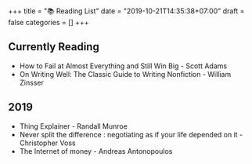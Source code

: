 +++
title = "📚 Reading List"
date = "2019-10-21T14:35:38+07:00"
draft = false
categories = []
+++

## Currently Reading

- How to Fail at Almost Everything and Still Win Big - Scott Adams
- On Writing Well: The Classic Guide to Writing Nonfiction - William Zinsser

## 2019

- Thing Explainer - Randall Munroe
- Never split the difference : negotiating as if your life depended on it - Christopher Voss
- The Internet of money - Andreas Antonopoulos
